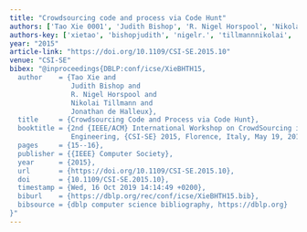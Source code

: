 ```yaml
---
title: "Crowdsourcing code and process via Code Hunt"
authors: ['Tao Xie 0001', 'Judith Bishop', 'R. Nigel Horspool', 'Nikolai Tillmann', 'Jonathan de Halleux']
authors-key: ['xietao', 'bishopjudith', 'nigelr.', 'tillmannnikolai', 'dejonathan']
year: "2015"
article-link: "https://doi.org/10.1109/CSI-SE.2015.10"
venue: "CSI-SE"
bibex: "@inproceedings{DBLP:conf/icse/XieBHTH15,
  author    = {Tao Xie and
               Judith Bishop and
               R. Nigel Horspool and
               Nikolai Tillmann and
               Jonathan de Halleux},
  title     = {Crowdsourcing Code and Process via Code Hunt},
  booktitle = {2nd {IEEE/ACM} International Workshop on CrowdSourcing in Software
               Engineering, {CSI-SE} 2015, Florence, Italy, May 19, 2015},
  pages     = {15--16},
  publisher = {{IEEE} Computer Society},
  year      = {2015},
  url       = {https://doi.org/10.1109/CSI-SE.2015.10},
  doi       = {10.1109/CSI-SE.2015.10},
  timestamp = {Wed, 16 Oct 2019 14:14:49 +0200},
  biburl    = {https://dblp.org/rec/conf/icse/XieBHTH15.bib},
  bibsource = {dblp computer science bibliography, https://dblp.org}
}"
---
```


